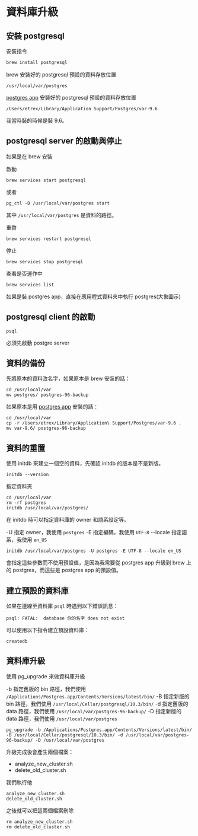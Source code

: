 # 資料庫升級

## 安裝 postgresql

安裝指令

```bash
brew install postgresql
```

brew 安裝好的 postgresql 預設的資料存放位置

```
/usr/local/var/postgres
```

[postgres app](https://postgresapp.com/) 安裝好的 postgresql 預設的資料存放位置

```
/Users/etrex/Library/Application Support/Postgres/var-9.6
```

我當時裝的時候是裝 9.6。

## postgresql server 的啟動與停止

如果是在 brew 安裝

啟動
```
brew services start postgresql
```

或者
```
pg_ctl -D /usr/local/var/postgres start
```
其中 `/usr/local/var/postgres` 是資料的路徑。


重啓
```
brew services restart postgresql
```

停止
```
brew services stop postgresql
```

查看是否運作中
```
brew services list
```

如果是裝 postgres app，直接在應用程式資料夾中執行 postgres(大象圖示)

## postgresql client 的啟動

```
psql
```

必須先啟動 postgre server

## 資料的備份

先將原本的資料改名字，如果原本是 brew 安裝的話：

```
cd /usr/local/var
mv postgres/ postgres-96-backup
```

如果原本是用 [postgres app](https://postgresapp.com/) 安裝的話：

```
cd /usr/local/var
cp -r /Users/etrex/Library/Application\ Support/Postgres/var-9.6 .
mv var-9.6/ postgres-96-backup
```

## 資料的重置

使用 initdb 來建立一個空的資料，先確認 initdb 的版本是不是新版。

```
initdb --version
```

指定資料夾

```
cd /usr/local/var
rm -rf postgres
initdb /usr/local/var/postgres/
```

在 initdb 時可以指定資料庫的 owner 和語系設定等。

-U 指定 owner，我使用 `postgres`
-E 指定編碼，我使用 `UTF-8`
--locale 指定語系，我使用 `en_US`

```
initdb /usr/local/var/postgres -U postgres -E UTF-8 --locale en_US
```

會指定這些參數而不使用預設值，是因為我需要從 postgres app 升級到 brew 上的 postgres，而這些是 postgres app 的預設值。

## 建立預設的資料庫

如果在連線至資料庫 `psql` 時遇到以下錯誤訊息：

```
psql: FATAL:  database 你的名字 does not exist
```

可以使用以下指令建立預設資料庫：

```
createdb
```

## 資料庫升級

使用 pg_upgrade 來做資料庫升級

-b 指定舊版的 bin 路徑，我們使用 `/Applications/Postgres.app/Contents/Versions/latest/bin/`
-B 指定新版的 bin 路徑，我們使用 `/usr/local/Cellar/postgresql/10.3/bin/`
-d 指定舊版的 data 路徑，我們使用 `/usr/local/var/postgres-96-backup/`
-D 指定新版的 data 路徑，我們使用 `/usr/local/var/postgres`

```
pg_upgrade -b /Applications/Postgres.app/Contents/Versions/latest/bin/ -B /usr/local/Cellar/postgresql/10.3/bin/ -d /usr/local/var/postgres-96-backup/ -D /usr/local/var/postgres
```

升級完成後會產生兩個檔案：
- analyze_new_cluster.sh
- delete_old_cluster.sh

我們執行他

```
analyze_new_cluster.sh
delete_old_cluster.sh
```

之後就可以把這兩個檔案刪除
```
rm analyze_new_cluster.sh
rm delete_old_cluster.sh
```

